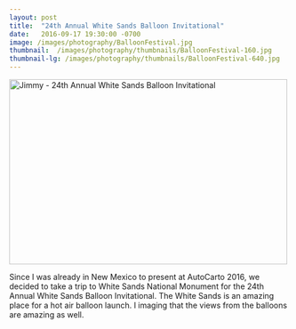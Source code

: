 ```yaml
---
layout: post
title:  "24th Annual White Sands Balloon Invitational"
date:   2016-09-17 19:30:00 -0700
image: /images/photography/BalloonFestival.jpg
thumbnail:  /images/photography/thumbnails/BalloonFestival-160.jpg
thumbnail-lg: /images/photography/thumbnails/BalloonFestival-640.jpg
---
```

<a data-flickr-embed="true" data-header="true" data-footer="true"  href="//www.flickr.com/photos/robotbrainz/albums/72157673169037250" title="Jimmy - 24th Annual White Sands Balloon Invitational"><img src="//c5.staticflickr.com/8/7475/29884124956_1de31a37db.jpg" width="500" height="333" alt="Jimmy - 24th Annual White Sands Balloon Invitational"></a><script async src="//embedr.flickr.com/assets/client-code.js" charset="utf-8"></script>

<p>Since I was already in New Mexico to present at AutoCarto 2016, we decided to take a trip to White Sands National Monument for the 24th Annual White Sands Balloon Invitational. The White Sands is an amazing place for a hot air balloon launch. I imaging that the views from the balloons are amazing as well.</p>
